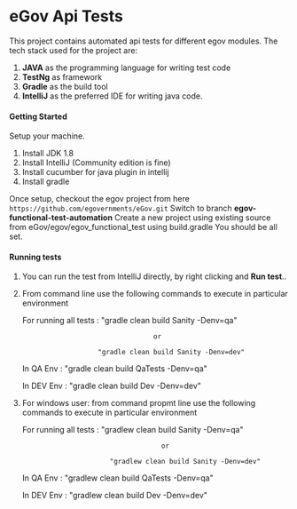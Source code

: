 # eGov Api Tests

This project contains automated api tests for different egov modules. The tech stack used for the project are:
1. **JAVA** as the programming language for writing test code
3. **TestNg** as framework
4. **Gradle** as the build tool 
5. **IntelliJ** as the preferred IDE for writing java code.


#### Getting Started
Setup your machine. 
1. Install JDK 1.8
2. Install IntelliJ (Community edition is fine)
3. Install cucumber for java plugin in intellij
4. Install gradle

Once setup, checkout the egov project from here ```https://github.com/egovernments/eGov.git```
Switch to branch **egov-functional-test-automation**
Create a new project using existing source from eGov/egov/egov_functional_test using build.gradle
You should be all set.

#### Running tests
1. You can run the test from IntelliJ directly, by right clicking and **Run test**..
2. From command line use the following commands to execute in particular environment
    
    For running all tests : "gradle clean build Sanity -Denv=qa" 
    
                                        or 
                                        
                          "gradle clean build Sanity -Denv=dev"
    
    In QA Env : "gradle clean build QaTests -Denv=qa"
    
    In DEV Env : "gradle clean build Dev -Denv=dev"
    
3. For windows user: from command propmt line use the following commands to execute in particular environment
                                                                    
    For running all tests : "gradlew clean build Sanity -Denv=qa" 
                                                                    
                                          or 
                                                                                                        
                             "gradlew clean build Sanity -Denv=dev"
                                                                    
    In QA Env : "gradlew clean build QaTests -Denv=qa"
                                                                    
    In DEV Env : "gradlew clean build Dev -Denv=dev"